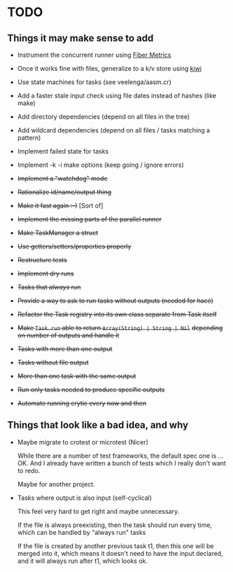 # TODO

## Things it may make sense to add

* Instrument the concurrent runner using [Fiber Metrics](https://github.com/didactic-drunk/fiber_metrics.cr)
* Once it works fine with files, generalize to a k/v store using [kiwi](ihttps://github.com/crystal-community/kiwi)
* Use state machines for tasks (see veelenga/aasm.cr)
* Add a faster stale input check using file dates instead of hashes (like make)
* Add directory dependencies (depend on all files in the tree)
* Add wildcard dependencies (depend on all files / tasks matching a pattern)
* Implement failed state for tasks
* Implement -k -i make options (keep going / ignore errors)

* ~~Implement a "watchdog" mode~~
* ~~Rationalize id/name/output thing~~
* ~~Make it fast again :-)~~ [Sort of]
* ~~Implement the missing parts of the parallel runner~~
* ~~Make TaskManager a struct~~
* ~~Use getters/setters/properties properly~~
* ~~Restructure tests~~
* ~~Implement dry runs~~
* ~~Tasks that *always* run~~
* ~~Provide a way to ask to run tasks without outputs (needed for hacé)~~
* ~~Refactor the Task registry into its own class separate from Task itself~~
* ~~Make `Task.run` able to return `Array(String) | String | Nil`~~
  ~~depending on number of outputs and handle it~~
* ~~Tasks with more than one output~~
* ~~Tasks without file output~~
* ~~More than one task with the same output~~
* ~~Run only tasks needed to produce specific outputs~~
* ~~Automate running crytic every now and then~~

## Things that look like a bad idea, and why

* Maybe migrate to crotest or microtest (Nicer)

  While there are a number of test frameworks, the default spec one
  is ... OK. And I already have written a bunch of tests which I
  really don't want to redo.

  Maybe for another project.

* Tasks where output is also input (self-cyclical)

  This feel very hard to get right and maybe unnecessary.

  If the file is always preexisting, then the task should run
  every time, which can be handled by "always run" tasks

  If the file is created by another previous task t1, then this one
  will be merged into it, which means it doesn't need to have the
  input declared, and it will always run after t1, which looks ok.
